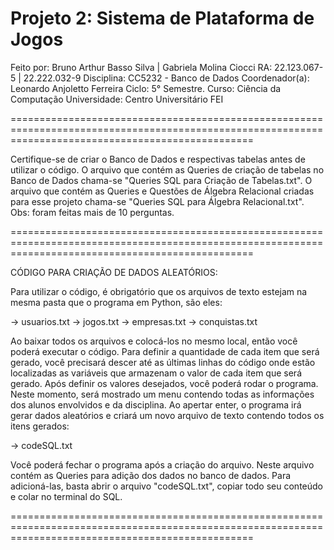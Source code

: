 # Projeto 2: Sistema de Plataforma de Jogos
Feito por: Bruno Arthur Basso Silva | Gabriela Molina Ciocci
RA: 22.123.067-5 | 22.222.032-9
Disciplina: CC5232 - Banco de Dados
Coordenador(a): Leonardo Anjoletto Ferreira
Ciclo: 5° Semestre.
Curso: Ciência da Computação
Universidade: Centro Universitário FEI

======================================================================================================================================================

Certifique-se de criar o Banco de Dados e respectivas tabelas antes de utilizar o código.
O arquivo que contém as Queries de criação de tabelas no Banco de Dados chama-se "Queries SQL para Criação de Tabelas.txt".
O arquivo que contém as Queries e Questões de Álgebra Relacional criadas para esse projeto chama-se "Queries SQL para Álgebra Relacional.txt".
Obs: foram feitas mais de 10 perguntas.

======================================================================================================================================================

CÓDIGO PARA CRIAÇÃO DE DADOS ALEATÓRIOS:

Para utilizar o código, é obrigatório que os arquivos de texto estejam na mesma pasta que o programa em Python, são eles:

-> usuarios.txt
-> jogos.txt
-> empresas.txt
-> conquistas.txt

Ao baixar todos os arquivos e colocá-los no mesmo local, então você poderá executar o código.
Para definir a quantidade de cada item que será gerado, você precisará descer até as últimas linhas do código onde estão localizadas as variáveis que armazenam o valor de cada item que será gerado.
Após definir os valores desejados, você poderá rodar o programa.
Neste momento, será mostrado um menu contendo todas as informações dos alunos envolvidos e da disciplina.
Ao apertar enter, o programa irá gerar dados aleatórios e criará um novo arquivo de texto contendo todos os itens gerados:

-> codeSQL.txt

Você poderá fechar o programa após a criação do arquivo.
Neste arquivo contém as Queries para adição dos dados no banco de dados.
Para adicioná-las, basta abrir o arquivo "codeSQL.txt", copiar todo seu conteúdo e colar no terminal do SQL.

======================================================================================================================================================
